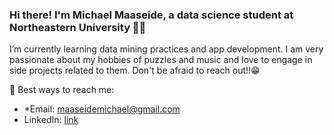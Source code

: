 ### Hi there! I'm Michael Maaseide, a data science student at Northeastern University 🙋‍♂

I’m currently learning data mining practices and app development. I am very passionate about my hobbies of puzzles and music and love to engage in side projects related to them. Don't be afraid to reach out!!😁<br>

📲 Best ways to reach me:
- *Email: maaseidemichael@gmail.com
- LinkedIn: [link](https://www.linkedin.com/in/memaaseide/)
